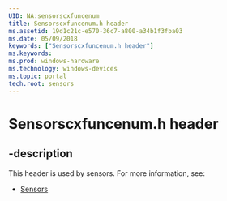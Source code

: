 ```yaml
---
UID: NA:sensorscxfuncenum
title: Sensorscxfuncenum.h header
ms.assetid: 19d1c21c-e570-36c7-a800-a34b1f3fba03
ms.date: 05/09/2018
keywords: ["Sensorscxfuncenum.h header"]
ms.keywords: 
ms.prod: windows-hardware
ms.technology: windows-devices
ms.topic: portal
tech.root: sensors
---
```


# Sensorscxfuncenum.h header


## -description


This header is used by sensors. For more information, see:

- [Sensors](../_sensors/index.md)

